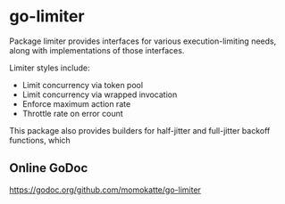 
# go-limiter

Package limiter provides interfaces for various execution-limiting needs, along with implementations of those interfaces.

Limiter styles include:
- Limit concurrency via token pool
- Limit concurrency via wrapped invocation
- Enforce maximum action rate
- Throttle rate on error count

This package also provides builders for half-jitter and full-jitter backoff functions, which 

## Online GoDoc

https://godoc.org/github.com/momokatte/go-limiter
